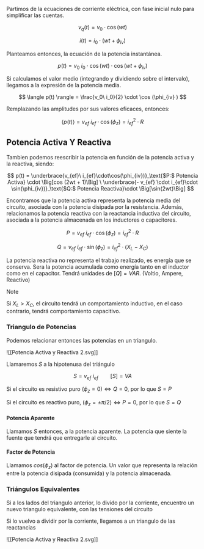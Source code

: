 Partimos de la ecuaciones de corriente eléctrica, con fase inicial nulo para simplificar las cuentas.

$$
v_q(t) = v_0 \cdot \cos(wt)
$$

$$
i(t) = i_0 \cdot (wt + \phi_{iv})
$$

Planteamos entonces, la ecuación de la potencia instantánea.

$$
p(t) = v_0\ i_0 \cdot \cos(wt) \cdot \cos(wt +\phi_{iv})
$$

Si calculamos el valor medio (integrando y dividiendo sobre el intervalo), llegamos a la expresión de la potencia media.

$$
\langle p(t) \rangle = \frac{v_0\ i_0}{2} \cdot \cos (\phi_{iv} )
$$

Remplazando las amplitudes por sus valores eficaces, entonces:

$$
\langle p(t) \rangle =v_{ef}\ i_{ef}  \cdot \cos(\phi_z) =i_{ef}^2 \cdot R
$$

## Potencia Activa Y Reactiva

Tambien podemos reescribir la potencia en función de la potencia activa y la reactiva, siendo:

$$
p(t) = \underbrace{v_{ef}\ i_{ef}\cdot\cos(\phi_{iv})}_\text{$P:$ Potencia Activa} \cdot \Big[cos (2wt + 1)\Big] \ \underbrace{- v_{ef} \cdot i_{ef}\cdot \sin(\phi_{iv})}_\text{$Q:$ Potencia Reactiva}\cdot \Big[\sin(2wt)\Big]
$$

Encontramos que la potencia activa representa la potencia media del circuito, asociada con la potencia disipada por la resistencia. Además, relacionamos la potencia reactiva con la reactancia inductiva del circuito, asociada a la potencia almacenada en los inductores o capacitores.

$$
P = v_{ef}\ i_{ef} \cdot \cos(\phi_z)=i_{ef}^2 \cdot R
$$

$$
Q = v_{ef}\ i_{ef} \cdot  \sin(\phi_z) = i_{ef}^2 \cdot (X_L - X_C)
$$

La potencia reactiva no representa el trabajo realizado, es energía que se conserva. Sera la potencia acumulada como energía tanto en el inductor como en el capacitor. Tendrá unidades de $[Q] = VAR$. (Voltio, Ampere, Reactivo)

> [!note]
> Si $X_L > X_C$, el circuito tendrá un comportamiento inductivo, en el caso contrario, tendrá comportamiento capacitivo.

### Triangulo de Potencias

Podemos relacionar entonces las potencias en un triangulo.

![[Potencia Activa y Reactiva 2.svg]]

Llamaremos $S$ a la hipotenusa del triángulo

$$
S = v_{ef} \ i_{ef} \qquad [S] = VA
$$

Si el circuito es resistivo puro $(\phi_z = 0) \iff Q = 0$, por lo que $S = P$

Si el circuito es reactivo puro, $(\phi_z = \pm\pi/2) \iff P = 0$, por lo que $S = Q$

#### Potencia Aparente

Llamamos $S$ entonces, a la potencia aparente. La potencia que siente la fuente que tendrá que entregarle al circuito.

#### Factor de Potencia

Llamamos $cos(\phi_z)$ al factor de potencia. Un valor que representa la relación entre la potencia disipada (consumida) y la potencia almacenada.

### Triángulos Equivalentes

Si a los lados del triangulo anterior, lo divido por la corriente, encuentro un nuevo triangulo equivalente, con las tensiones del circuito

Si lo vuelvo a dividir por la corriente, llegamos a un triangulo de las reactancias

![[Potencia Activa y Reactiva 2.svg]]
